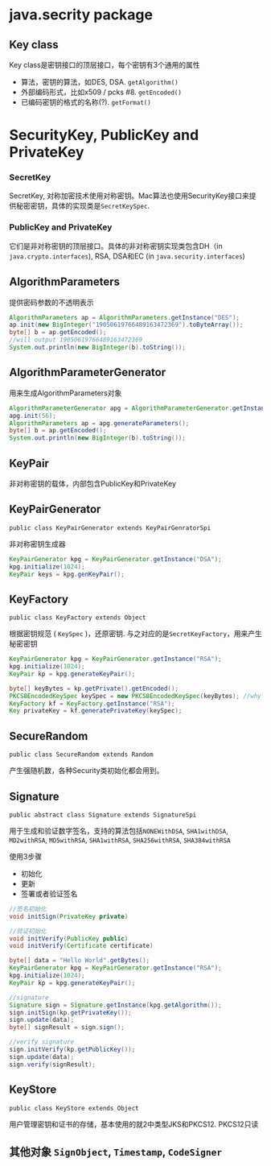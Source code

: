 # java.secrity package

## Key class 
Key class是密钥接口的顶层接口，每个密钥有3个通用的属性  

* 算法，密钥的算法，如DES, DSA. ```getAlgorithm()```
* 外部编码形式，比如x509 / pcks #8. ```getEncoded()```
* 已编码密钥的格式的名称(?). ```getFormat()```

# SecurityKey, PublicKey and PrivateKey  

### SecretKey

SecretKey, 对称加密技术使用对称密钥。Mac算法也使用SecurityKey接口来提供秘密密钥，具体的实现类是```SecretKeySpec```.

### PublicKey and PrivateKey

它们是非对称密钥的顶层接口。具体的非对称密钥实现类包含DH（in ```java.crypto.interfaces```), RSA, DSA和EC (in ```java.security.interfaces```)

## AlgorithmParameters

提供密码参数的不透明表示 

```java
AlgorithmParameters ap = AlgorithmParameters.getInstance("DES");
ap.init(new BigInteger("19050619766489163472369").toByteArray());
byte[] b = ap.getEncoded();
//will output 19050619766489163472369
System.out.println(new BigInteger(b).toString());
```

## AlgorithmParameterGenerator  

用来生成AlgorithmParameters对象  

```java
AlgorithmParameterGenerator apg = AlgorithmParameterGenerator.getInstance("DES");
apg.init(56);
AlgorithmParameters ap = apg.generateParameters();
byte[] b = ap.getEncoded();
System.out.println(new BigInteger(b).toString());
```

## KeyPair

非对称密钥的载体，内部包含PublicKey和PrivateKey


## KeyPairGenerator  

```public class KeyPairGenerator extends KeyPairGenratorSpi```

非对称密钥生成器

```java
KeyPairGenerator kpg = KeyPairGenerator.getInstance("DSA");
kpg.initialize(1024);
KeyPair keys = kpg.genKeyPair();
```

## KeyFactory 

```public class KeyFactory extends Object```

根据密钥规范 ( ```KeySpec``` )，还原密钥. 与之对应的是```SecretKeyFactory```，用来产生秘密密钥

```java
KeyPairGenerator kpg = KeyPairGenerator.getInstance("RSA");
kpg.initialize(1024);
KeyPair kp = kpg.generateKeyPair();

byte[] keyBytes = kp.getPrivate().getEncoded();
PKCS8EncodedKeySpec keySpec = new PKCS8EncodedKeySpec(keyBytes); //why is this spec
KeyFactory kf = KeyFactory.getInstance("RSA");
Key privateKey = kf.generatePrivateKey(keySpec);
```

## SecureRandom

```public class SecureRandom extends Random```

产生强随机数，各种Security类初始化都会用到。

## Signature 

```public abstract class Signature extends SignatureSpi```

用于生成和验证数字签名，支持的算法包括```NONEWithDSA```, ```SHA1withDSA```, ```MD2withRSA```, ```MD5withRSA```, ```SHA1withRSA```, ```SHA256withRSA```, ```SHA384withRSA```

使用3步骤

* 初始化
* 更新
* 签署或者验证签名

```java
//签名初始化
void initSign(PrivateKey private)

//验证初始化
void initVerify(PublicKey public)
void initVerify(Certificate certificate)
```

```java
byte[] data = "Hello World".getBytes();
KeyPairGenerator kpg = KeyPairGenerator.getInstance("RSA");
kpg.initialize(1024);
KeyPair kp = kpg.generateKeyPair();

//signature
Signature sign = Signature.getInstance(kpg.getAlgorithm());
sign.initSign(kp.getPrivateKey());
sign.update(data);
byte[] signResult = sign.sign();

//verify signature
sign.initVerify(kp.getPublicKey());
sign.update(data);
sign.verify(signResult);
```

## KeyStore

```public class KeyStore extends Object```

用户管理密钥和证书的存储，基本使用的就2中类型JKS和PKCS12. PKCS12只读

## 其他对象 ```SignObject```, ```Timestamp```, ```CodeSigner```